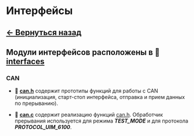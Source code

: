# Интерфейсы

## **[<- Вернуться назад](../peripherals.md)**

## Модули интерфейсов расположены в 📂 **[interfaces](../interfaces/)**

### **CAN**

- 📄 <a id="can_h"></a> **[can.h](./can.h)** содержит прототипы функций для работы с CAN (инициализация, старт-стоп интерфейса, отправка и прием данных по прерыванию).

- 📄 **[can.c](./can.c)** содержит реализацию функций [can.h](#can_h). Обработчик прерывания используется для режима **_TEST_MODE_** и для протокола **_PROTOCOL_UIM_6100_**.
